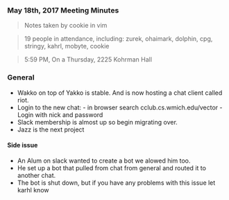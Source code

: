 ### May 18th, 2017 Meeting Minutes
> Notes taken by cookie in vim

> 19 people in attendance, including: zurek, ohaimark, dolphin, cpg, stringy, kahrl, mobyte, cookie

> 5:59 PM, On a Thursday, 2225 Kohrman Hall

### General

- Wakko on top of Yakko is stable. And is now hosting a chat client called riot.
- Login to the new chat:
        - in browser search cclub.cs.wmich.edu/vector
        - Login with nick and password
- Slack membership is almost up so begin migrating over.
- Jazz is the next project

#### Side issue
- An Alum on slack wanted to create a bot we alowed him too.
- He set up a bot that pulled from chat from general and routed it to another chat.
- The bot is shut down, but if you have any problems with this issue let karhl know

